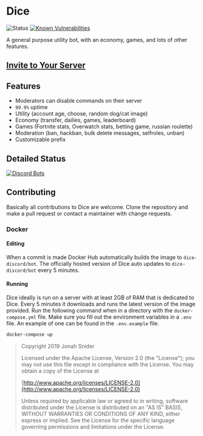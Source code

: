 # Dice

![Status](https://discordbots.org/api/widget/status/388191157869477888.png)
[![Known Vulnerabilities](https://snyk.io/test/github/dice-discord/bot/badge.svg?targetFile=package.json)](https://snyk.io/test/github/dice-discord/bot?targetFile=package.json)

A general purpose utility bot, with an economy, games, and lots of other features.

## [Invite to Your Server](https://dice.js.org/invite)

## Features

- Moderators can disable commands on their server
- `99.9%` uptime
- Utility (account age, choose, random dog/cat image)
- Economy (transfer, dailies, games, leaderboard)
- Games (Fortnite stats, Overwatch stats, betting game, russian roulette)
- Moderation (ban, hackban, bulk delete messages, selfroles, unban)
- Customizable prefix

## Detailed Status

[![Discord Bots](https://discordbots.org/api/widget/388191157869477888.svg)](https://discordbots.org/bot/388191157869477888)

## Contributing

Basically all contributions to Dice are welcome. Clone the repository and make a pull request or contact a maintainer with change requests.

### Docker

#### Editing

When a commit is made Docker Hub automatically builds the image to `dice-discord/bot`. The officially hosted version of Dice auto updates to `dice-discord/bot` every 5 minutes.

#### Running

Dice ideally is run on a server with at least 2GB of RAM that is dedicated to Dice. Every 5 minutes it downloads and runs the latest version of the image provided. Run the following command when in a directory with the `docker-compose.yml` file. Make sure you fill out the environment variables in a `.env` file. An example of one can be found in the `.env.example` file.

```bash
docker-compose up
```

> Copyright 2019 Jonah Snider
>
> Licensed under the Apache License, Version 2.0 (the "License"); you may not use this file except in compliance with the License.
> You may obtain a copy of the License at
>
> [http://www.apache.org/licenses/LICENSE-2.0](http://www.apache.org/licenses/LICENSE-2.0)
>
> Unless required by applicable law or agreed to in writing, software distributed under the License is distributed on an "AS IS" BASIS, WITHOUT WARRANTIES OR CONDITIONS OF ANY KIND, either express or implied. See the License for the specific language governing permissions and limitations under the License.
